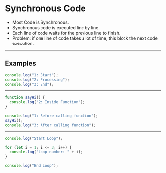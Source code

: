 # Synchronous Code

- Most Code is Synchronous.
- Synchronous code is executed line by line.
- Each line of code waits for the previous line to finish.
- Problem: if one line of code takes a lot of time, this block the next code execution.
---

## Examples
```js
console.log("1: Start");
console.log("2: Processing");
console.log("3: End");
```
---
```js
function sayHi() {
  console.log("2: Inside Function");
}

console.log("1: Before calling function");
sayHi();
console.log("3: After calling function");
```
---
```js
console.log("Start Loop");

for (let i = 1; i <= 3; i++) {
  console.log("Loop number: " + i);
}

console.log("End Loop");
```
